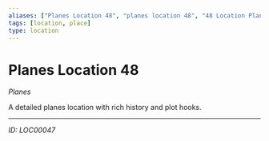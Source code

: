```yaml
---
aliases: ["Planes Location 48", "planes location 48", "48 Location Planes"]
tags: [location, place]
type: location
---
```


# Planes Location 48

*Planes*

A detailed planes location with rich history and plot hooks.

---
*ID: LOC00047*
